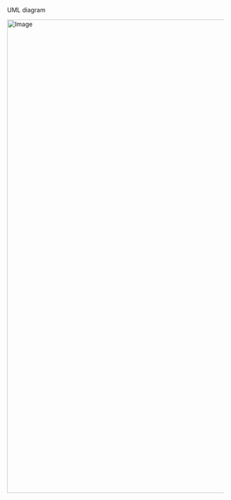 UML diagram

<img width="1860" height="1100" alt="Image" src="https://github.com/user-attachments/assets/e29260a9-7427-4639-9e50-86e8d98edf1a" />